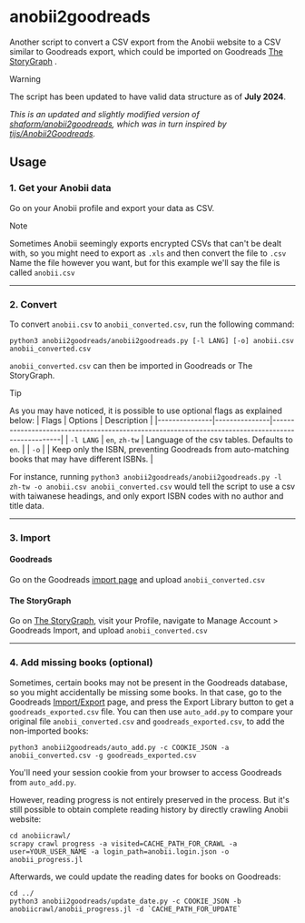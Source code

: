# anobii2goodreads

Another script to convert a CSV export from the Anobii website
to a CSV similar to Goodreads export, which could be imported on Goodreads [The StoryGraph](https://www.thestorygraph.com/) .

> [!WARNING]
> The script has been updated to have valid data structure as of **July 2024**.


_This is an updated and slightly modified version of [shaform/anobii2goodreads](https://github.com/shaform/anobii2goodreads),
which was in turn inspired by [tijs/Anobii2Goodreads](https://github.com/tijs/Anobii2Goodreads)._


## Usage

### 1. Get your Anobii data

Go on your Anobii profile and export your data as CSV. 

> [!NOTE]
> Sometimes Anobii seemingly exports encrypted CSVs that can't be dealt with, so you might need to export as `.xls` and then convert the file to `.csv`
Name the file however you want, but for this example we'll say the file is called `anobii.csv`

---

### 2. Convert

To convert `anobii.csv` to `anobii_converted.csv`, run the following command:

    python3 anobii2goodreads/anobii2goodreads.py [-l LANG] [-o] anobii.csv anobii_converted.csv

`anobii_converted.csv` can then be imported in Goodreads or The StoryGraph.

> [!TIP]
> As you may have noticed, it is possible to use optional flags as explained below:
> | Flags         | Options       | Description                                                                                      |
> |---------------|---------------|--------------------------------------------------------------------------------------------------|
> | `-l LANG`     | `en`, `zh-tw` | Language of the csv tables. Defaults to `en`.                                                    |
> | `-o`          |               | Keep only the ISBN, preventing Goodreads from auto-matching books that may have different ISBNs. |
> 
> For instance, running `python3 anobii2goodreads/anobii2goodreads.py -l zh-tw -o anobii.csv anobii_converted.csv` would tell the script to use a csv with taiwanese headings, and only export ISBN codes with no author and title data.

---

### 3. Import

#### Goodreads

Go on the Goodreads [import page](http://www.goodreads.com/review/import) and upload `anobii_converted.csv`

#### The StoryGraph

Go on [The StoryGraph](https://www.thestorygraph.com/), visit your Profile, navigate to Manage Account > Goodreads Import, and upload `anobii_converted.csv`

---

### 4. Add missing books (optional)

Sometimes, certain books may not be present in the Goodreads database, so you might accidentally be missing some books. 
In that case, go to the Goodreads [Import/Export](https://www.goodreads.com/review/import) page, and press the Export Library button to get a `goodreads_exported.csv` file.
You can then use `auto_add.py` to compare your original file `anobii_converted.csv` and `goodreads_exported.csv`, to add the non-imported books:

    python3 anobii2goodreads/auto_add.py -c COOKIE_JSON -a anobii_converted.csv -g goodreads_exported.csv

You'll need your session cookie from your browser to access Goodreads from `auto_add.py`.

However, reading progress is not entirely preserved in the process. But it's still possible to obtain complete reading history by directly crawling Anobii website:

    cd anobiicrawl/
    scrapy crawl progress -a visited=CACHE_PATH_FOR_CRAWL -a user=YOUR_USER_NAME -a login_path=anobii.login.json -o anobii_progress.jl

Afterwards, we could update the reading dates for books on Goodreads:

    cd ../
    python3 anobii2goodreads/update_date.py -c COOKIE_JSON -b anobiicrawl/anobii_progress.jl -d `CACHE_PATH_FOR_UPDATE`
